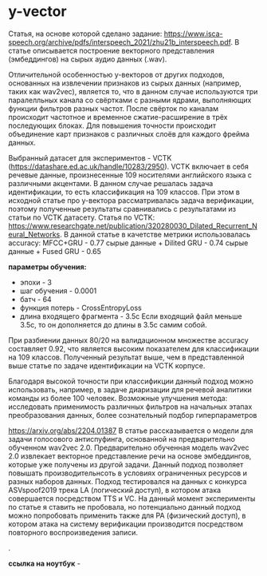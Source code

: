 # y-vector

Статья, на основе которой сделано задание: https://www.isca-speech.org/archive/pdfs/interspeech_2021/zhu21b_interspeech.pdf. В статье описывается построение векторного представления (эмбеддингов) на сырых аудио данных (.wav).

Отличительной особенностью y-векторов от других подходов, основанных на извлечении признаков из сырых данных (например, таких как wav2vec), является то, что в данном случае используются три паралелльных канала со свёртками с разными ядрами, выполняющих функции фильтров разных частот. После свёрток по каналам  происходит частотное и временное сжатие-расширение в трёх последующих блоках. Для повышения точности происходит объединение карт признаков с различных слоёв для каждого фрейма данных.


Выбранный датасет для экспериментов - VCTK (https://datashare.ed.ac.uk/handle/10283/2950). VCTK включает в себя речевые данные, произнесенные 109 носителями английского языка с различными акцентами. В данном случае решалась задача идентификации, то есть классификация на 109 классов. При этом в исходной статье про y-вектора рассматривалась задача верификации, поэтому полученные результаты сравнивались с результатами из статьи по VCTK датасету.
Статья по VCTK: https://www.researchgate.net/publication/320280030_Dilated_Recurrent_Neural_Networks. 
В данной статье в качетстве метрики использовалась accuracy:
MFCC+GRU                   - 0.77
сырые данные + Dilited GRU - 0.74
сырые данные + Fused GRU   - 0.65

**параметры обучения:**
  - эпохи - 3
  - шаг обучения - 0.0001
  - батч - 64
  - функция потерь - CrossEntropyLoss
  - длина входящего фрагмента - 3.5с
Если входящий файл меньше 3.5с, то он дополняется до длины в 3.5с самим собой.

При разбиении данных 80/20 на валидационном множестве accuracy составляет 0.92, что является высоким показателем для классификации на 109 классов. Полученный результат выше, чем в представленной выше статье по задаче идентификации на VCTK корпусе.

Благодаря высокой точности при классификции данный подход можно использовать, например, в задаче диаризации для речевой аналитики команды из более 100 человек.
Возможные улучшения метода: исследовать применимость различных фильтров на начальных этапах преобразования данных, более сознательный подбор гиперпараметров


https://arxiv.org/abs/2204.01387
В статье рассказывается о модели для задачи голосового антиспуфинга, основанной на предварительно обученном wav2vec 2.0. Предварительно обученная модель wav2vec 2.0 извлекает векторное представление речи на основе эмбеддингов, которые уже получены из другой задачи. Данный подход позволяет повышать производительнсоть в условиях ограниченных ресурсов и разных наборов данных. Подход тестировался на данных с конкурса ASVspoof2019 трека LA (логический доступ), в котором атака совершается посредством TTS и VC. На данный момент эксперименты по статье я ставить не пробовала, но потенциально данный подход можно попробовать применить также для PA (физический доступ), в котором атака на систему верификации производится посредством повторного воспроизведения записи. 

.

**ссылка на ноутбук** - 


